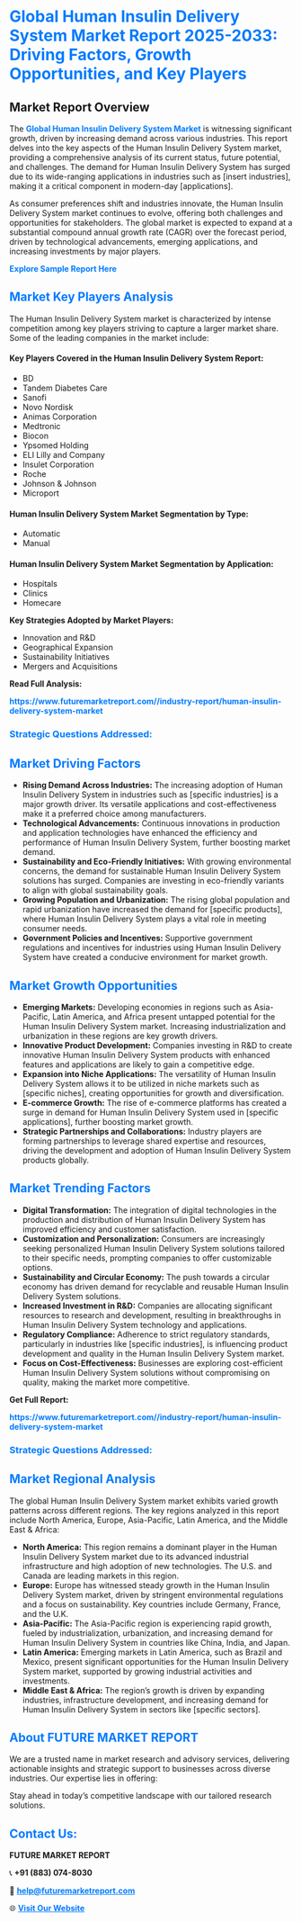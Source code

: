 <h1 style="color: #007BFF;">Global Human Insulin Delivery System Market Report 2025-2033: Driving Factors, Growth Opportunities, and Key Players</h1>

<section id="overview">
<h2>Market Report Overview</h2>
<p>The <a href="https://www.futuremarketreport.com//industry-report/human-insulin-delivery-system-market" style="color: #007BFF; text-decoration: none;"><strong>Global Human Insulin Delivery System Market</strong></a> is witnessing significant growth, driven by increasing demand across various industries. This report delves into the key aspects of the Human Insulin Delivery System market, providing a comprehensive analysis of its current status, future potential, and challenges. The demand for Human Insulin Delivery System has surged due to its wide-ranging applications in industries such as [insert industries], making it a critical component in modern-day [applications].</p>
<p>As consumer preferences shift and industries innovate, the Human Insulin Delivery System market continues to evolve, offering both challenges and opportunities for stakeholders. The global market is expected to expand at a substantial compound annual growth rate (CAGR) over the forecast period, driven by technological advancements, emerging applications, and increasing investments by major players.</p>
</section>

<section id="overview">
<p><a href="https://www.futuremarketreport.com//request-sample/reportId=78402" style="color: #007BFF; text-decoration: none;"><strong>Explore Sample Report Here</strong></a></p>
</section>

<section id="key-players">
<h2 style="color: #007BFF;">Market Key Players Analysis</h2>
<p>The Human Insulin Delivery System market is characterized by intense competition among key players striving to capture a larger market share. Some of the leading companies in the market include:</p>
<h4>Key Players Covered in the Human Insulin Delivery System Report:</h4>
<ul><li>BD</li><li>Tandem Diabetes Care</li><li>Sanofi</li><li>Novo Nordisk</li><li>Animas Corporation</li><li>Medtronic</li><li>Biocon</li><li>Ypsomed Holding</li><li>ELI Lilly and Company</li><li>Insulet Corporation</li><li>Roche</li><li>Johnson &amp; Johnson</li><li>Microport</li></ul>
<h4>Human Insulin Delivery System Market Segmentation by Type:</h4>
<ul><li>Automatic</li><li>Manual</li></ul>

<h4>Human Insulin Delivery System Market Segmentation by Application:</h4>
<ul><li>Hospitals</li><li>Clinics</li><li>Homecare</li></ul>
<p><strong>Key Strategies Adopted by Market Players:</strong></p>
<ul>
<li>Innovation and R&D</li>
<li>Geographical Expansion</li>
<li>Sustainability Initiatives</li>
<li>Mergers and Acquisitions</li>
</ul>
</section>

<section>
<p><strong>Read Full Analysis: </strong></p><a href="https://www.futuremarketreport.com//industry-report/human-insulin-delivery-system-market" style="color: #007BFF; text-decoration: none;"><strong>https://www.futuremarketreport.com//industry-report/human-insulin-delivery-system-market</strong></a>
<h3 style="color: #007BFF;">Strategic Questions Addressed:</h3>
</section>

<section id="driving-factors">
<h2 style="color: #007BFF;">Market Driving Factors</h2>
<ul>
<li><strong>Rising Demand Across Industries:</strong> The increasing adoption of Human Insulin Delivery System in industries such as [specific industries] is a major growth driver. Its versatile applications and cost-effectiveness make it a preferred choice among manufacturers.</li>
<li><strong>Technological Advancements:</strong> Continuous innovations in production and application technologies have enhanced the efficiency and performance of Human Insulin Delivery System, further boosting market demand.</li>
<li><strong>Sustainability and Eco-Friendly Initiatives:</strong> With growing environmental concerns, the demand for sustainable Human Insulin Delivery System solutions has surged. Companies are investing in eco-friendly variants to align with global sustainability goals.</li>
<li><strong>Growing Population and Urbanization:</strong> The rising global population and rapid urbanization have increased the demand for [specific products], where Human Insulin Delivery System plays a vital role in meeting consumer needs.</li>
<li><strong>Government Policies and Incentives:</strong> Supportive government regulations and incentives for industries using Human Insulin Delivery System have created a conducive environment for market growth.</li>
</ul>
</section>

<section id="growth-opportunities">
<h2 style="color: #007BFF;">Market Growth Opportunities</h2>
<ul>
<li><strong>Emerging Markets:</strong> Developing economies in regions such as Asia-Pacific, Latin America, and Africa present untapped potential for the Human Insulin Delivery System market. Increasing industrialization and urbanization in these regions are key growth drivers.</li>
<li><strong>Innovative Product Development:</strong> Companies investing in R&D to create innovative Human Insulin Delivery System products with enhanced features and applications are likely to gain a competitive edge.</li>
<li><strong>Expansion into Niche Applications:</strong> The versatility of Human Insulin Delivery System allows it to be utilized in niche markets such as [specific niches], creating opportunities for growth and diversification.</li>
<li><strong>E-commerce Growth:</strong> The rise of e-commerce platforms has created a surge in demand for Human Insulin Delivery System used in [specific applications], further boosting market growth.</li>
<li><strong>Strategic Partnerships and Collaborations:</strong> Industry players are forming partnerships to leverage shared expertise and resources, driving the development and adoption of Human Insulin Delivery System products globally.</li>
</ul>
</section>

<section id="trending-factors">
<h2 style="color: #007BFF;">Market Trending Factors</h2>
<ul>
<li><strong>Digital Transformation:</strong> The integration of digital technologies in the production and distribution of Human Insulin Delivery System has improved efficiency and customer satisfaction.</li>
<li><strong>Customization and Personalization:</strong> Consumers are increasingly seeking personalized Human Insulin Delivery System solutions tailored to their specific needs, prompting companies to offer customizable options.</li>
<li><strong>Sustainability and Circular Economy:</strong> The push towards a circular economy has driven demand for recyclable and reusable Human Insulin Delivery System solutions.</li>
<li><strong>Increased Investment in R&D:</strong> Companies are allocating significant resources to research and development, resulting in breakthroughs in Human Insulin Delivery System technology and applications.</li>
<li><strong>Regulatory Compliance:</strong> Adherence to strict regulatory standards, particularly in industries like [specific industries], is influencing product development and quality in the Human Insulin Delivery System market.</li>
<li><strong>Focus on Cost-Effectiveness:</strong> Businesses are exploring cost-efficient Human Insulin Delivery System solutions without compromising on quality, making the market more competitive.</li>
</ul>
</section>

<section>
<p><strong>Get Full Report: </strong></p><a href="https://www.futuremarketreport.com//industry-report/human-insulin-delivery-system-market" style="color: #007BFF; text-decoration: none;"><strong>https://www.futuremarketreport.com//industry-report/human-insulin-delivery-system-market</strong></a>
<h3 style="color: #007BFF;">Strategic Questions Addressed:</h3>
</section>


<section id="regional-analysis">
<h2 style="color: #007BFF;">Market Regional Analysis</h2>
<p>The global Human Insulin Delivery System market exhibits varied growth patterns across different regions. The key regions analyzed in this report include North America, Europe, Asia-Pacific, Latin America, and the Middle East & Africa:</p>
<ul>
<li><strong>North America:</strong> This region remains a dominant player in the Human Insulin Delivery System market due to its advanced industrial infrastructure and high adoption of new technologies. The U.S. and Canada are leading markets in this region.</li>
<li><strong>Europe:</strong> Europe has witnessed steady growth in the Human Insulin Delivery System market, driven by stringent environmental regulations and a focus on sustainability. Key countries include Germany, France, and the U.K.</li>
<li><strong>Asia-Pacific:</strong> The Asia-Pacific region is experiencing rapid growth, fueled by industrialization, urbanization, and increasing demand for Human Insulin Delivery System in countries like China, India, and Japan.</li>
<li><strong>Latin America:</strong> Emerging markets in Latin America, such as Brazil and Mexico, present significant opportunities for the Human Insulin Delivery System market, supported by growing industrial activities and investments.</li>
<li><strong>Middle East & Africa:</strong> The region’s growth is driven by expanding industries, infrastructure development, and increasing demand for Human Insulin Delivery System in sectors like [specific sectors].</li>
</ul>
</section>

<footer>
<h2 style="color: #007BFF;">About FUTURE MARKET REPORT</h2>
<p>We are a trusted name in market research and advisory services, delivering actionable insights and strategic support to businesses across diverse industries. Our expertise lies in offering:</p>

<p>Stay ahead in today’s competitive landscape with our tailored research solutions.</p>

<h2 style="color: #007BFF;">Contact Us:</h2>
<p><strong>FUTURE MARKET REPORT</strong></p>
<p>📞 <strong>+91 (883) 074-8030</strong></p>
<p>📧 <strong><a href="mailto:help@futuremarketreport.com" style="color: #007BFF;">help@futuremarketreport.com</a></strong></p>
<p>🌐 <strong><a href="https://www.futuremarketreport.com/" style="color: #007BFF;">Visit Our Website</a></strong></p>
</footer>